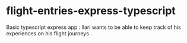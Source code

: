 # flight-entries-express-typescript
 Basic typescript express app  : Ilari wants to be able to keep track of his experiences on his flight journeys .
